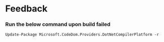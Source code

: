 # Feedback

### Run the below command upon build failed
```
Update-Package Microsoft.CodeDom.Providers.DotNetCompilerPlatform -r
```
